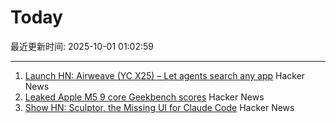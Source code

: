 # Today

最近更新时间: 2025-10-01 01:02:59

--- 
1. [Launch HN: Airweave (YC X25) – Let agents search any app](https://github.com/airweave-ai/airweave) Hacker News
2. [Leaked Apple M5 9 core Geekbench scores](https://browser.geekbench.com/v6/cpu/14173685) Hacker News
3. [Show HN: Sculptor, the Missing UI for Claude Code](https://imbue.com/sculptor/) Hacker News
